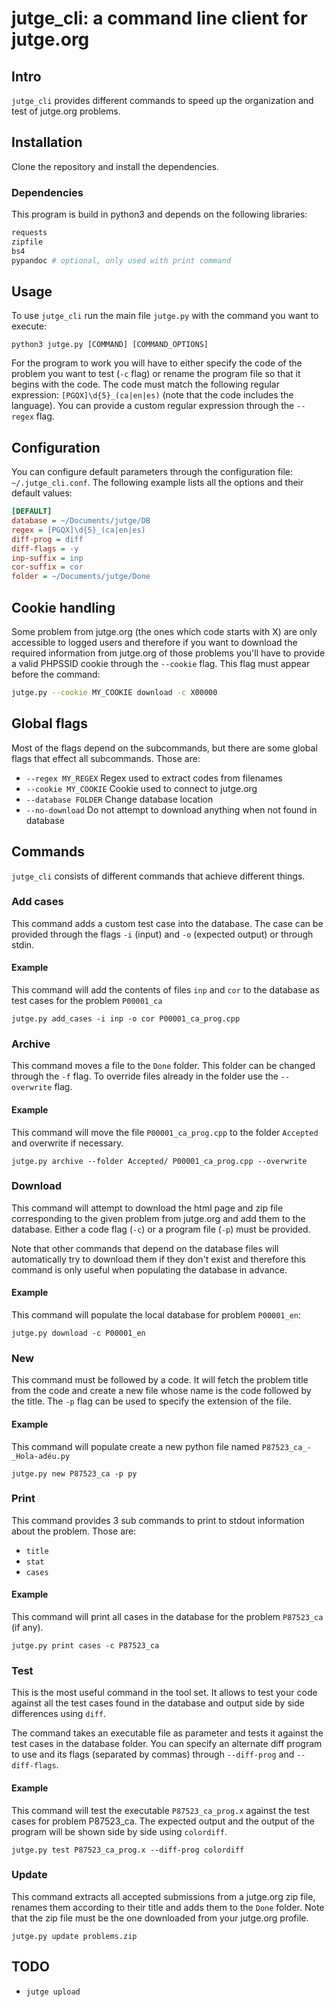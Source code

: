 jutge_cli: a command line client for jutge.org
==============================================

Intro
-----

`jutge_cli` provides different commands to speed up the organization and
test of jutge.org problems.

Installation
------------

Clone the repository and install the dependencies.

### Dependencies ###

This program is build in python3 and depends on the following libraries:

```bash
requests
zipfile
bs4
pypandoc # optional, only used with print command
```

Usage
-----

To use `jutge_cli` run the main file `jutge.py` with the command you want
to execute:

```
python3 jutge.py [COMMAND] [COMMAND_OPTIONS]
```

For the program to work you will have to either specify the code of the
problem you want to test (`-c` flag) or rename the program file so that it
begins with the code. The code must match the following regular expression:
`[PGQX]\d{5}_(ca|en|es)` (note that the code includes the language). You can
provide a custom regular expression through the `--regex` flag.

Configuration
-------------

You can configure default parameters through the configuration file:
`~/.jutge_cli.conf`. The following example lists all the options and their
default values:

```ini
[DEFAULT]
database = ~/Documents/jutge/DB
regex = [PGQX]\d{5}_(ca|en|es)
diff-prog = diff
diff-flags = -y
inp-suffix = inp
cor-suffix = cor
folder = ~/Documents/jutge/Done
```

Cookie handling
---------------

Some problem from jutge.org (the ones which code starts with X) are only
accessible to logged users and therefore if you want to download the required
information from jutge.org of those problems you'll have to provide a valid
PHPSSID cookie through the `--cookie` flag. This flag must appear before the
command:

```sh
jutge.py --cookie MY_COOKIE download -c X00000
```

Global flags
------------

Most of the flags depend on the subcommands, but there are some global flags
that effect all subcommands. Those are:

- `--regex MY_REGEX` Regex used to extract codes from filenames
- `--cookie MY_COOKIE` Cookie used to connect to jutge.org
- `--database FOLDER` Change database location
- `--no-download` Do not attempt to download anything when not found in
  database

Commands
--------

`jutge_cli` consists of different commands that achieve different things.

### Add cases ###

This command adds a custom test case into the database. The case can be
provided through the flags `-i` (input) and `-o` (expected output) or
through stdin.

#### Example

This command will add the contents of files `inp` and `cor` to the
database as test cases for the problem `P00001_ca`

```
jutge.py add_cases -i inp -o cor P00001_ca_prog.cpp
```

### Archive ###

This command moves a file to the `Done` folder. This folder can be
changed through the `-f` flag. To override files already in the folder
use the `--overwrite` flag.

#### Example

This command will move the file `P00001_ca_prog.cpp` to the folder `Accepted` and overwrite if necessary.

```
jutge.py archive --folder Accepted/ P00001_ca_prog.cpp --overwrite
```

### Download ###

This command will attempt to download the html page and zip file
corresponding to the given problem from jutge.org and add them to
the database. Either a code flag (`-c`) or a program file (`-p`) must
be provided.

Note that other commands that depend on the database files will automatically
try to download them if they don't exist and therefore this command is only
useful when populating the database in advance.

#### Example

This command will populate the local database for problem `P00001_en`:

```
jutge.py download -c P00001_en
```


### New ###

This command must be followed by a code. It will fetch the problem title
from the code and create a new file whose name is the code followed by
the title. The `-p` flag can be used to specify the extension of the file.

#### Example

This command will populate create a new python file named
`P87523_ca_-_Hola-adéu.py`

```
jutge.py new P87523_ca -p py
```

### Print ###

This command provides 3 sub commands to print to stdout information about the problem.
Those are:

- `title`
- `stat`
- `cases`

#### Example

This command will print all cases in the database for the problem `P87523_ca` (if any).

```
jutge.py print cases -c P87523_ca
```

### Test ###

This is the most useful command in the tool set. It allows to test your code
against all the test cases found in the database and output side by side
differences using `diff`.

The command takes an executable file as parameter and tests it against
the test cases in the database folder. You can specify an alternate diff program
to use and its flags (separated by commas) through `--diff-prog` and
`--diff-flags`.

#### Example

This command will test the executable `P87523_ca_prog.x` against the test
cases for problem P87523_ca. The expected output and the output of the
program will be shown side by side using `colordiff`.

```
jutge.py test P87523_ca_prog.x --diff-prog colordiff
```

### Update ###

This command extracts all accepted submissions from a jutge.org zip file,
renames them according to their title and adds them to the `Done` folder.
Note that the zip file must be the one downloaded from your jutge.org
profile.

```
jutge.py update problems.zip
```

TODO
----

- `jutge upload`

